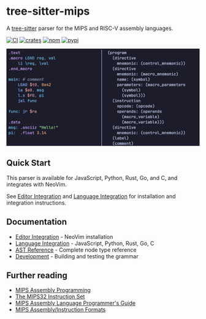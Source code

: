 # tree-sitter-mips

A [tree-sitter](https://github.com/tree-sitter/tree-sitter) parser for the MIPS and RISC-V assembly languages.

[![CI](https://img.shields.io/github/actions/workflow/status/omeyenburg/tree-sitter-mips/ci.yml?logo=github&label=CI)](https://github.com/omeyenburg/tree-sitter-mips/actions/workflows/ci.yml)
[![crates](https://img.shields.io/crates/v/tree-sitter-mips?logo=rust)](https://crates.io/crates/tree-sitter-mips)
[![npm](https://img.shields.io/npm/v/tree-sitter-mips?logo=npm)](https://www.npmjs.com/package/tree-sitter-mips)
[![pypi](https://img.shields.io/pypi/v/tree-sitter-mips?logo=pypi&logoColor=ffd242)](https://pypi.org/project/tree-sitter-mips)

![Preview: syntax highlighting in NeoVim](assets/preview.png)

## Quick Start

This parser is available for JavaScript, Python, Rust, Go, and C, and integrates with NeoVim.

See [Editor Integration](docs/EDITOR_INTEGRATION.md) and [Language Integration](docs/LANGUAGE_INTEGRATION.md) for installation and integration instructions.

## Documentation

- [Editor Integration](docs/EDITOR_INTEGRATION.md) - NeoVim installation
- [Language Integration](docs/LANGUAGE_INTEGRATION.md) - JavaScript, Python, Rust, Go, C
- [AST Reference](docs/AST.md) - Complete node type reference
- [Development](docs/DEVELOPMENT.md) - Building and testing the grammar

## Further reading

- [MIPS Assembly Programming](https://www.robertwinkler.com/projects/mips_book/mips_book.html)
- [The MIPS32 Instruction Set](https://www.cs.cornell.edu/courses/cs3410/2008fa/MIPS_Vol2.pdf)
- [MIPS Assembly Language Programmer's Guide](http://www.cs.unibo.it/~solmi/teaching/arch_2002-2003/AssemblyLanguageProgDoc.pdf)
- [MIPS Assembly/Instruction Formats](https://en.wikibooks.org/wiki/MIPS_Assembly/Instruction_Formats)
